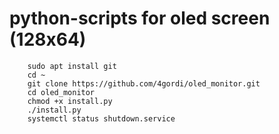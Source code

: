 # python-scripts for oled screen (128x64)


```shell
    sudo apt install git
    cd ~
    git clone https://github.com/4gordi/oled_monitor.git
    cd oled_monitor
    chmod +x install.py
    ./install.py
    systemctl status shutdown.service
```
